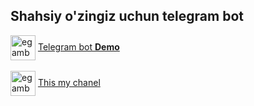 <h2>Shahsiy o'zingiz uchun telegram bot</h2>
<a href="https://t.me/egamberdiyevsardor_bot" target="blank"><img align="center" src="https://cdn3.iconfinder.com/data/icons/popular-services-brands-vol-2/512/telegram-512.png" alt="egamberdiyevsardor_bot" height="40" width="40" /></a>
<a href="https://t.me/egamberdiyevsardor_bot">Telegram bot <b>Demo</b></a> <br><br>
<a href="https://t.me/egamberdiyevsardor" target="blank"><img align="center" src="https://cdn3.iconfinder.com/data/icons/popular-services-brands-vol-2/512/telegram-512.png" alt="egamberdiyevsardor" height="40" width="40" /></a>
<a href="https://t.me/egamberdiyevsardor">This my chanel</a>
